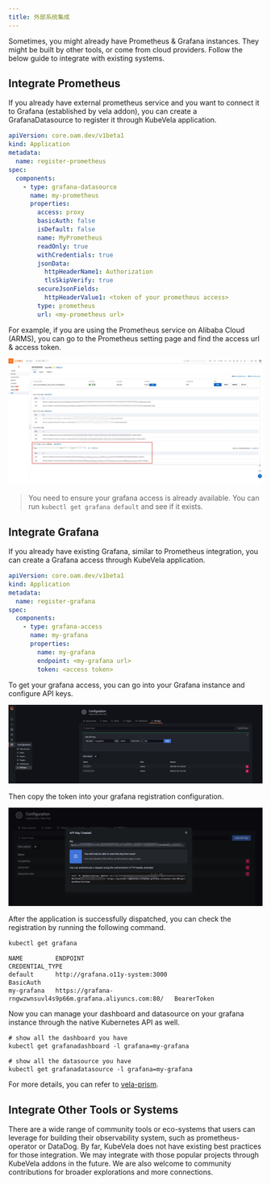 ```yaml
---
title: 外部系统集成
---
```


Sometimes, you might already have Prometheus & Grafana instances. They might be built by other tools, or come from cloud providers. Follow the below guide to integrate with existing systems.

## Integrate Prometheus

If you already have external prometheus service and you want to connect it to Grafana (established by vela addon), you can create a GrafanaDatasource to register it through KubeVela application.

```yaml
apiVersion: core.oam.dev/v1beta1
kind: Application
metadata:
  name: register-prometheus
spec:
  components:
    - type: grafana-datasource
      name: my-prometheus
      properties:
        access: proxy
        basicAuth: false
        isDefault: false
        name: MyPrometheus
        readOnly: true
        withCredentials: true
        jsonData:
          httpHeaderName1: Authorization
          tlsSkipVerify: true
        secureJsonFields:
          httpHeaderValue1: <token of your prometheus access>
        type: prometheus
        url: <my-prometheus url>
```

For example, if you are using the Prometheus service on Alibaba Cloud (ARMS), you can go to the Prometheus setting page and find the access url & access token.

![arms-prometheus](../../../resources/arms-prometheus.jpg)

> You need to ensure your grafana access is already available. You can run `kubectl get grafana default` and see if it exists.

## Integrate Grafana

If you already have existing Grafana, similar to Prometheus integration, you can create a Grafana access through KubeVela application.

```yaml
apiVersion: core.oam.dev/v1beta1
kind: Application
metadata:
  name: register-grafana
spec:
  components:
    - type: grafana-access
      name: my-grafana
      properties:
        name: my-grafana
        endpoint: <my-grafana url>
        token: <access token>
```

To get your grafana access, you can go into your Grafana instance and configure API keys.

![grafana-apikeys](../../../resources/grafana-apikeys.jpg)

Then copy the token into your grafana registration configuration.

![grafana-added-apikeys](../../../resources/grafana-added-apikeys.jpg)

After the application is successfully dispatched, you can check the registration by running the following command.

```shell
kubectl get grafana
```
```shell
NAME         ENDPOINT                                                      CREDENTIAL_TYPE
default      http://grafana.o11y-system:3000                               BasicAuth
my-grafana   https://grafana-rngwzwnsuvl4s9p66m.grafana.aliyuncs.com:80/   BearerToken
```

Now you can manage your dashboard and datasource on your grafana instance through the native Kubernetes API as well.

```shell
# show all the dashboard you have
kubectl get grafanadashboard -l grafana=my-grafana
```
```shell
# show all the datasource you have
kubectl get grafanadatasource -l grafana=my-grafana
```

For more details, you can refer to [vela-prism](https://github.com/kubevela/prism#grafana-related-apis).

## Integrate Other Tools or Systems

There are a wide range of community tools or eco-systems that users can leverage for building their observability system, such as prometheus-operator or DataDog. By far, KubeVela does not have existing best practices for those integration. We may integrate with those popular projects through KubeVela addons in the future. We are also welcome to community contributions for broader explorations and more connections.